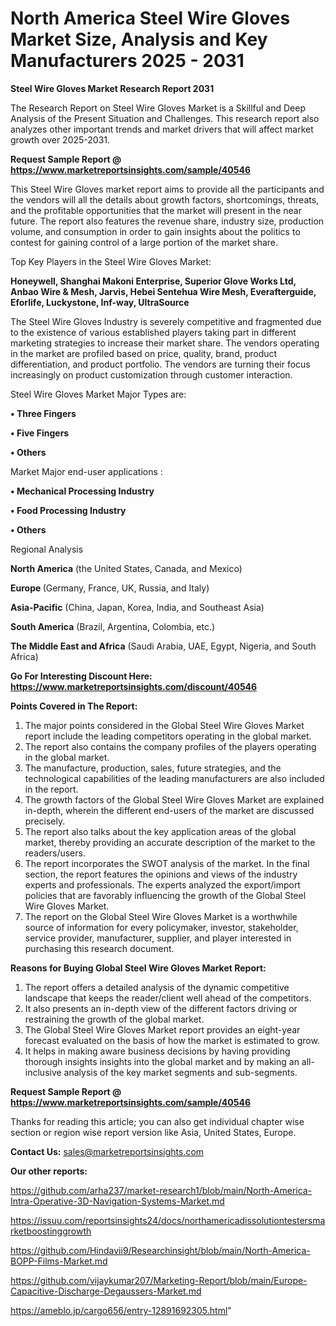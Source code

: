 # North America Steel Wire Gloves Market Size, Analysis and Key Manufacturers 2025 - 2031

<strong>Steel Wire Gloves Market Research Report 2031</strong>

The Research Report on Steel Wire Gloves Market is a Skillful and Deep Analysis of the Present Situation and Challenges. This research report also analyzes other important trends and market drivers that will affect market growth over 2025-2031.

<strong>Request Sample Report @ <a href=https://www.marketreportsinsights.com/sample/40546>https://www.marketreportsinsights.com/sample/40546</a></strong>

This Steel Wire Gloves market report aims to provide all the participants and the vendors will all the details about growth factors, shortcomings, threats, and the profitable opportunities that the market will present in the near future. The report also features the revenue share, industry size, production volume, and consumption in order to gain insights about the politics to contest for gaining control of a large portion of the market share.

Top Key Players in the Steel Wire Gloves Market:

<strong>Honeywell, Shanghai Makoni Enterprise, Superior Glove Works Ltd, Anbao Wire & Mesh, Jarvis, Hebei Sentehua Wire Mesh, Everafterguide, Eforlife, Luckystone, Inf-way, UltraSource</strong>

The Steel Wire Gloves Industry is severely competitive and fragmented due to the existence of various established players taking part in different marketing strategies to increase their market share. The vendors operating in the market are profiled based on price, quality, brand, product differentiation, and product portfolio. The vendors are turning their focus increasingly on product customization through customer interaction.

Steel Wire Gloves Market Major Types are:

<strong>•  Three Fingers

•  Five Fingers

•  Others</strong>

Market Major end-user applications :

<strong>•  Mechanical Processing Industry

•  Food Processing Industry

•  Others</strong>

Regional Analysis

</u><strong><b>North America</b></strong> (the United States, Canada, and Mexico)

<strong><b>Europe </b></strong>(Germany, France, UK, Russia, and Italy)

<strong><b>Asia-Pacific</b></strong> (China, Japan, Korea, India, and Southeast Asia)

<strong><b>South America</b></strong> (Brazil, Argentina, Colombia, etc.)

<strong><b>The Middle East and Africa</b></strong> (Saudi Arabia, UAE, Egypt, Nigeria, and South Africa)

<strong>Go For Interesting Discount Here: <a href=https://www.marketreportsinsights.com/discount/40546>https://www.marketreportsinsights.com/discount/40546</a></strong>

<strong>Points Covered in The Report:</strong>
<ol>
  <li>The major points considered in the Global Steel Wire Gloves Market report include the leading competitors operating in the global market.</li>
  <li>The report also contains the company profiles of the players operating in the global market.</li>
  <li>The manufacture, production, sales, future strategies, and the technological capabilities of the leading manufacturers are also included in the report.</li>
  <li>The growth factors of the Global Steel Wire Gloves Market are explained in-depth, wherein the different end-users of the market are discussed precisely.</li>
  <li>The report also talks about the key application areas of the global market, thereby providing an accurate description of the market to the readers/users.</li>
  <li>The report incorporates the SWOT analysis of the market. In the final section, the report features the opinions and views of the industry experts and professionals. The experts analyzed the export/import policies that are favorably influencing the growth of the Global Steel Wire Gloves Market.</li>
  <li>The report on the Global Steel Wire Gloves Market is a worthwhile source of information for every policymaker, investor, stakeholder, service provider, manufacturer, supplier, and player interested in purchasing this research document.</li>
</ol>
<strong>Reasons for Buying Global Steel Wire Gloves Market Report:</strong>

<ol>
  <li>The report offers a detailed analysis of the dynamic competitive landscape that keeps the reader/client well ahead of the competitors.</li>
  <li>It also presents an in-depth view of the different factors driving or restraining the growth of the global market.</li>
  <li>The Global Steel Wire Gloves Market report provides an eight-year forecast evaluated on the basis of how the market is estimated to grow.</li>
  <li>It helps in making aware business decisions by having providing thorough insights insights into the global market and by making an all-inclusive analysis of the key market segments and sub-segments.</li>
</ol>
<strong>Request Sample Report @ <a href=https://www.marketreportsinsights.com/sample/40546>https://www.marketreportsinsights.com/sample/40546</a></strong>


Thanks for reading this article; you can also get individual chapter wise section or region wise report version like Asia, United States, Europe.

<strong>Contact Us:</strong>
sales@marketreportsinsights.com

<strong>Our other reports:</strong>

<a href=https://github.com/arha237/market-research1/blob/main/North-America-Intra-Operative-3D-Navigation-Systems-Market.md>https://github.com/arha237/market-research1/blob/main/North-America-Intra-Operative-3D-Navigation-Systems-Market.md</a>

<a href=https://issuu.com/reportsinsights24/docs/northamericadissolutiontestersmarketboostinggrowth>https://issuu.com/reportsinsights24/docs/northamericadissolutiontestersmarketboostinggrowth</a>

<a href=https://github.com/Hindavii9/Researchinsight/blob/main/North-America-BOPP-Films-Market.md>https://github.com/Hindavii9/Researchinsight/blob/main/North-America-BOPP-Films-Market.md</a>

<a href=https://github.com/vijaykumar207/Marketing-Report/blob/main/Europe-Capacitive-Discharge-Degaussers-Market.md>https://github.com/vijaykumar207/Marketing-Report/blob/main/Europe-Capacitive-Discharge-Degaussers-Market.md</a>

<a href=https://ameblo.jp/cargo656/entry-12891692305.html>https://ameblo.jp/cargo656/entry-12891692305.html</a>"
